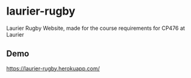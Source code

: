 # laurier-rugby
Laurier Rugby Website, made for the course requirements for CP476 at Laurier

## Demo
https://laurier-rugby.herokuapp.com/
